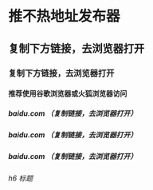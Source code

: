 # 推不热地址发布器
## 复制下方链接，去浏览器打开

### 复制下方链接，去浏览器打开

#### 推荐使用谷歌浏览器或火狐浏览器访问
##### baidu.com （复制链接，去浏览器打开）
##### baidu.com （复制链接，去浏览器打开）
##### baidu.com （复制链接，去浏览器打开）

###### h6 标题
